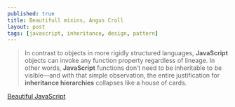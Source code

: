 ```yaml
---
published: true
title: Beautifull mixins, Angus Croll
layout: post
tags: [javascript, inheritance, design, pattern]
---
```

> In contrast to objects in more rigidly structured languages, **JavaScript** objects can invoke any function property regardless of lineage. In other words, **JavaScript** functions don’t need to be inheritable to be visible—and with that simple observation, the entire justification for **inheritance hierarchies** collapses like a house of cards. 

[Beautiful JavaScript](http://shop.oreilly.com/product/0636920030706.do)